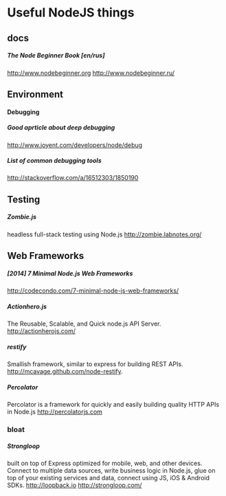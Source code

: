 # Useful NodeJS things

## docs

##### The Node Beginner Book [en/rus]
http://www.nodebeginner.org
http://www.nodebeginner.ru/


## Environment

#### Debugging
##### Good aprticle about deep debugging
http://www.joyent.com/developers/node/debug
##### List of common debugging tools
http://stackoverflow.com/a/16512303/1850190


## Testing

##### Zombie.js
headless full-stack testing using Node.js
http://zombie.labnotes.org/


## Web Frameworks

##### [2014] 7 Minimal Node.js Web Frameworks
http://codecondo.com/7-minimal-node-js-web-frameworks/

##### Actionhero.js
The Reusable, Scalable, and Quick node.js API Server.
http://actionherojs.com/

##### restify
Smallish framework, similar to express for building REST APIs.
http://mcavage.github.com/node-restify.

##### Percolator
Percolator is a framework for quickly and easily building quality HTTP APIs in Node.js
http://percolatorjs.com


### bloat

##### Strongloop
built on top of Express optimized for mobile, web, and other devices. Connect to multiple data sources, write business logic in Node.js, glue on top of your existing services and data, connect using JS, iOS & Android SDKs.
http://loopback.io
http://strongloop.com/